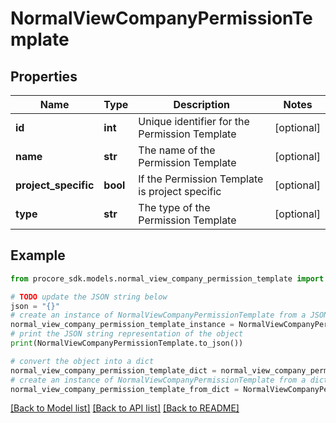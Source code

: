 # NormalViewCompanyPermissionTemplate


## Properties

Name | Type | Description | Notes
------------ | ------------- | ------------- | -------------
**id** | **int** | Unique identifier for the Permission Template | [optional] 
**name** | **str** | The name of the Permission Template | [optional] 
**project_specific** | **bool** | If the Permission Template is project specific | [optional] 
**type** | **str** | The type of the Permission Template | [optional] 

## Example

```python
from procore_sdk.models.normal_view_company_permission_template import NormalViewCompanyPermissionTemplate

# TODO update the JSON string below
json = "{}"
# create an instance of NormalViewCompanyPermissionTemplate from a JSON string
normal_view_company_permission_template_instance = NormalViewCompanyPermissionTemplate.from_json(json)
# print the JSON string representation of the object
print(NormalViewCompanyPermissionTemplate.to_json())

# convert the object into a dict
normal_view_company_permission_template_dict = normal_view_company_permission_template_instance.to_dict()
# create an instance of NormalViewCompanyPermissionTemplate from a dict
normal_view_company_permission_template_from_dict = NormalViewCompanyPermissionTemplate.from_dict(normal_view_company_permission_template_dict)
```
[[Back to Model list]](../README.md#documentation-for-models) [[Back to API list]](../README.md#documentation-for-api-endpoints) [[Back to README]](../README.md)


